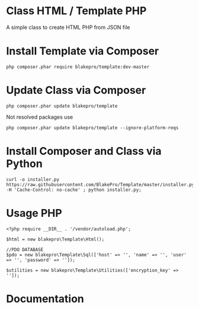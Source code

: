 # Class HTML / Template PHP

A simple class to create HTML PHP from JSON file

# Install Template via Composer
```
php composer.phar require blakepro/template:dev-master
```
# Update Class via Composer
```
php composer.phar update blakepro/template
```
Not resolved packages use
```
php composer.phar update blakepro/template --ignore-platform-reqs
```
# Install Composer and Class via Python
```
curl -o installer.py https://raw.githubusercontent.com/BlakePro/Template/master/installer.py -H 'Cache-Control: no-cache' ; python installer.py;
```
# Usage PHP
```
<?php require __DIR__ . '/vendor/autoload.php';

$html = new blakepro\Template\Html();

//PDO DATABASE
$pdo = new blakepro\Template\Sql(['host' => '', 'name' => '', 'user' => '', 'password' => '']);

$utilities = new blakepro\Template\Utilities(['encryption_key' => '']);

```
#  Documentation
```
